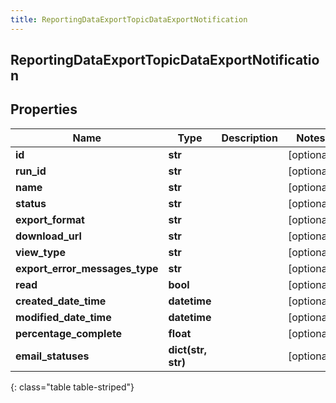 ```yaml
---
title: ReportingDataExportTopicDataExportNotification
---
```

## ReportingDataExportTopicDataExportNotification

## Properties

|Name | Type | Description | Notes|
|------------ | ------------- | ------------- | -------------|
| **id** | **str** |  | [optional] |
| **run_id** | **str** |  | [optional] |
| **name** | **str** |  | [optional] |
| **status** | **str** |  | [optional] |
| **export_format** | **str** |  | [optional] |
| **download_url** | **str** |  | [optional] |
| **view_type** | **str** |  | [optional] |
| **export_error_messages_type** | **str** |  | [optional] |
| **read** | **bool** |  | [optional] |
| **created_date_time** | **datetime** |  | [optional] |
| **modified_date_time** | **datetime** |  | [optional] |
| **percentage_complete** | **float** |  | [optional] |
| **email_statuses** | **dict(str, str)** |  | [optional] |
{: class="table table-striped"}


